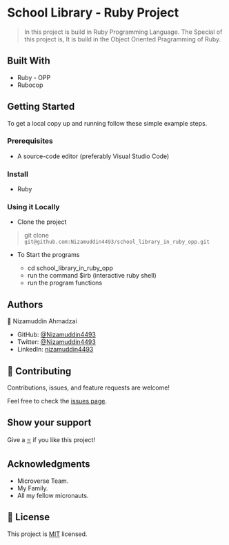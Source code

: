 # School Library - Ruby Project

> In this project is build in Ruby Programming Language. The Special of this project is, It is build in the Object Oriented Pragramming of Ruby.

## Built With

- Ruby - OPP
- Rubocop

## Getting Started

To get a local copy up and running follow these simple example steps.

### Prerequisites

- A source-code editor (preferably Visual Studio Code)

### Install

- Ruby

### Using it Locally

- Clone the project

> git clone `git@github.com:Nizamuddin4493/school_library_in_ruby_opp.git`


- To Start the programs

  - cd school_library_in_ruby_opp
  - run the command $irb (interactive ruby shell)
  - run the program functions


## Authors

👤 Nizamuddin Ahmadzai

- GitHub: [@Nizamuddin4493](https://github.com/Nizamuddin4493)
- Twitter: [@Nizamuddin4493](https://twitter.com/Nizamuddin4493)
- LinkedIn: [nizamuddin4493](https://linkedin.com/in/nzm4493)

## 🤝 Contributing

Contributions, issues, and feature requests are welcome!

Feel free to check the [issues page](https://github.com/Nizamuddin4493/school_library_in_ruby_opp/issues).

## Show your support

Give a [⭐️](https://github.com/Nizamuddin4493/school_library_in_ruby_opp/stargazers) if you like this project!

## Acknowledgments
- Microverse Team.
- My Family.
- All my fellow micronauts.

## 📝 License

This project is [MIT](LICENSE) licensed.
